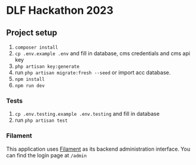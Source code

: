 # DLF Hackathon 2023

## Project setup

1. `composer install`
2. `cp .env.example .env` and fill in database, cms credentials and cms api key
3. `php artisan key:generate`
4. run `php artisan migrate:fresh --seed` or import acc database.
5. `npm install`
6. `npm run dev`

### Tests

1. `cp .env.testing.example .env.testing` and fill in database
2. run `php artisan test`


### Filament

This application uses [Filament](https://filamentphp.com/) as its backend administration interface. You can find the login page at `/admin`
